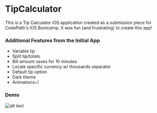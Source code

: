 # TipCalculator

This is a Tip Calculator iOS application created as a submission piece for CodePath's iOS Bootcamp. It was fun (and frustrating) to create this app!

### Additional Features from the Initial App
- Variable tip
- Split tip/totals
- Bill amount saves for 10 minutes
- Locale specific currency w/ thousands separator
- Default tip option
- Dark theme
- Animations~!

### Demo
![alt text](https://github.com/derekvallar/TipCalculator/blob/master/AppDemo.gif "TipCalculator Demo")

